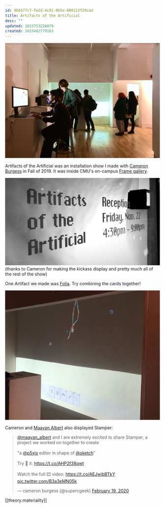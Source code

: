 ```yaml
---
id: 966577c7-fe2d-4c81-865e-800113f29cad
title: Artifacts of the Artificial
desc: ""
updated: 1615753226079
created: 1615482779163
---
```


![](assets/images/2021-01-29-02-00-19.png)

Artifacts of the Artificial was an installation show I made with [Cameron Burgess](https://cameron-burgess.com/) in Fall of 2019. It was inside CMU's on-campus [Frame gallery](https://www.facebook.com/theframegallerycmu/).

![](assets/images/2021-01-29-01-56-36.png)
(thanks to Cameron for making the kickass display and pretty much all of the rest of the show)

One Artifact we made was [Folia](https://a9.io/folia). Try combining the cards together!

![](assets/images/2021-01-29-02-01-51.png)

Cameron and [Maayan Albert](http://www.maayanalbert.com/) also displayed Stamper:

<blockquote class="twitter-tweet"><p lang="en" dir="ltr"><a href="https://twitter.com/maayan_albert?ref_src=twsrc%5Etfw">@maayan_albert</a> and I are extremely excited to share Stamper, a project we worked on together to create<br><br>“a <a href="https://twitter.com/p5xjs?ref_src=twsrc%5Etfw">@p5xjs</a> editor in shape of <a href="https://twitter.com/sketch?ref_src=twsrc%5Etfw">@sketch</a>”<br><br>Try 🤚 it: <a href="https://t.co/AHP2f38qwt">https://t.co/AHP2f38qwt</a><br><br>Watch the full 🎞 video: <a href="https://t.co/AEJwjbBTkY">https://t.co/AEJwjbBTkY</a> <a href="https://t.co/B3a3eMN05k">pic.twitter.com/B3a3eMN05k</a></p>&mdash; cameron burgess (@supercgeek) <a href="https://twitter.com/supercgeek/status/1230163240815955968?ref_src=twsrc%5Etfw">February 19, 2020</a></blockquote> <script async src="https://platform.twitter.com/widgets.js" charset="utf-8"></script>

[[theory.materiality]]

